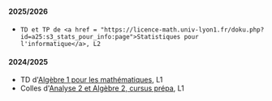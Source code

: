 
#### 2025/2026

-     TD et TP de <a href = "https://licence-math.univ-lyon1.fr/doku.php?id=a25:s3_stats_pour_info:page">Statistiques pour l'informatique</a>, L2

#### 2024/2025

-  TD d'<a href = "https://licence-math.univ-lyon1.fr/doku.php?id=a24:s1_algebre1_maths:page">Algèbre 1 pour les mathématiques</a>, L1
- Colles d'<a href = "https://licence-math.univ-lyon1.fr/doku.php?id=p25:prepa_semestre2:page">Analyse 2 et Algèbre 2, cursus prépa</a>, L1

